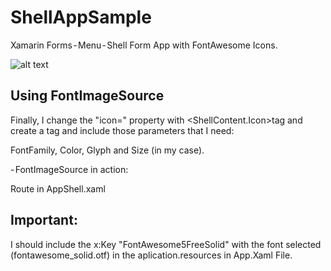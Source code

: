 # ShellAppSample
Xamarin Forms - Menu - Shell Form App with FontAwesome Icons.

![alt text](http://Sample.gif)

## Using FontImageSource

Finally, I change the "icon=" property with <ShellContent.Icon>tag and create a <FontImageSource> tag and include those parameters that I need: 

FontFamily, Color, Glyph and Size (in my case).

- FontImageSource in action:

Route in AppShell.xaml

## Important:

I should include the x:Key "FontAwesome5FreeSolid" with the font selected (fontawesome_solid.otf) in the aplication.resources in App.Xaml File.
